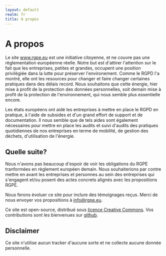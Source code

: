 ```yaml
---
layout: default
realm: fr
title: A propos
---
```

# A propos

Le site www.rgpe.eu est une initiative citoyenne, et ne couvre pas une règlementation européenne réelle. Notre but est d'attirer l'attention sur le fait que les entreprises, petites et grandes, occupent une position privilégiée dans la lutte pour préserver l'environement. Comme le RGPD l'a montré, elle ont les resources pour changer et faire changer certaines pratiques dans des délais record. Nous souhaitons que cette énergie, hier mise à profit de la protection des données personnelles, soit demain mise à profit de la protection de l'environnement, qui nous semble plus  essentielle encore.

Les états européens ont aidé les entreprises à mettre en place le RGPD en pratique, à l'aide de subsides et d'un grand effort de support et de documentation. Il nous semble que de tels aides sont également nécessaires pour mettre en place les audits et suivi d'audits des pratiques quotidiennes de nos entreprises en terme de mobilité, de gestion des déchets, d'utilisation de l'énergie.

## Quelle suite?

Nous n'avons pas beaucoup d'espoir de voir les obligations du RGPE tranformées en règlement européen demain. Nous souhaiterions par contre mettre en avant les entreprises et personnes au sein des entreprises qui s'engagent et/ou posent des actes concrets alignés avec les propositions RGPE.

Nous ferons évoluer ce site pour inclure des témoignages reçus. Merci de nous envoyer vos propositions à <a href="mailto:info@rgpe.eu">info@rgpe.eu</a>.

Ce site est open-source, distribué sous [licence Creative Commons](https://creativecommons.org/licenses/by-nc-sa/4.0/). Vos contributions sont les bienvenues sur [github](https://github.com/blambeau/gepr.eu).

## Disclaimer

Ce site n'utilise aucun tracker d'aucune sorte et ne collecte aucune donnée personnelle.
